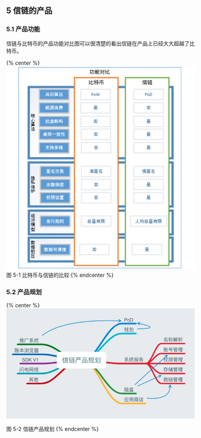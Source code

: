 ## 5	信链的产品

### 5.1	产品功能

信链与比特币的产品功能对比图可以很清楚的看出信链在产品上已经大大超越了比特币。

{% center %}
![图 5-1 比特币与信链的比较](/assets/img16.png)
图 5-1 比特币与信链的比较
{% endcenter %}

### 5.2    产品规划

{% center %}
![图 5-2 信链产品规划](/assets/plan.png)

图 5-2 信链产品规划
{% endcenter %}


